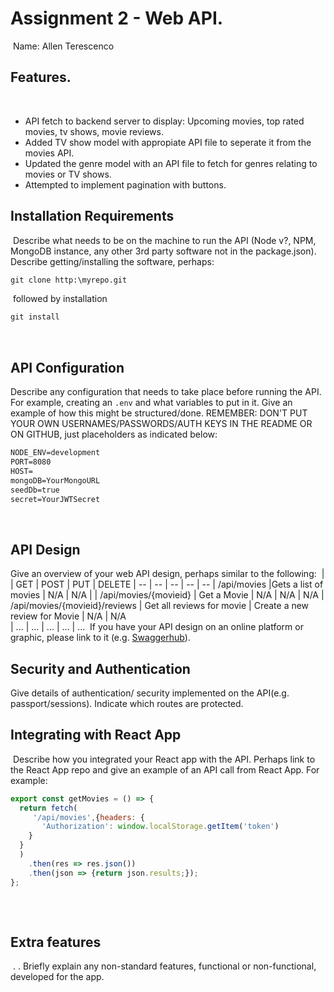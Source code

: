 # Assignment 2 - Web API.
​
Name: Allen Terescenco
​
## Features.
​
 + API fetch to backend server to display: Upcoming movies, top rated movies, tv shows, movie reviews.
 + Added TV show model with appropiate API file to seperate it from the movies API.
 + Updated the genre model with an API file to fetch for genres relating to movies or TV shows.
 + Attempted to implement pagination with buttons.
​
## Installation Requirements
​
Describe what needs to be on the machine to run the API (Node v?, NPM, MongoDB instance, any other 3rd party software not in the package.json). 
​
Describe getting/installing the software, perhaps:
​
```bat
git clone http:\myrepo.git
```
​
followed by installation
​
```bat
git install
```
​
## API Configuration
Describe any configuration that needs to take place before running the API. For example, creating an ``.env`` and what variables to put in it. Give an example of how this might be structured/done.
REMEMBER: DON'T PUT YOUR OWN USERNAMES/PASSWORDS/AUTH KEYS IN THE README OR ON GITHUB, just placeholders as indicated below:
​
```bat
NODE_ENV=development
PORT=8080
HOST=
mongoDB=YourMongoURL
seedDb=true
secret=YourJWTSecret
```
​
​
## API Design
Give an overview of your web API design, perhaps similar to the following: 
​
|  |  GET | POST | PUT | DELETE
| -- | -- | -- | -- | -- 
| /api/movies |Gets a list of movies | N/A | N/A |
| /api/movies/{movieid} | Get a Movie | N/A | N/A | N/A
| /api/movies/{movieid}/reviews | Get all reviews for movie | Create a new review for Movie | N/A | N/A  
| ... | ... | ... | ... | ...
​
If you have your API design on an online platform or graphic, please link to it (e.g. [Swaggerhub](https://app.swaggerhub.com/)).
​
​
## Security and Authentication
Give details of authentication/ security implemented on the API(e.g. passport/sessions). Indicate which routes are protected.
​
## Integrating with React App
​
Describe how you integrated your React app with the API. Perhaps link to the React App repo and give an example of an API call from React App. For example: 
​
~~~Javascript
export const getMovies = () => {
  return fetch(
     '/api/movies',{headers: {
       'Authorization': window.localStorage.getItem('token')
    }
  }
  )
    .then(res => res.json())
    .then(json => {return json.results;});
};
​
~~~
​
## Extra features
​
. . Briefly explain any non-standard features, functional or non-functional, developed for the app.  
​
